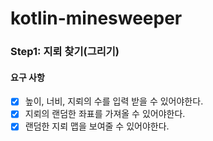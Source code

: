 # kotlin-minesweeper

### Step1: 지뢰 찾기(그리기)

#### 요구 사항
- [x] 높이, 너비, 지뢰의 수를 입력 받을 수 있어야한다.
- [x] 지뢰의 랜덤한 좌표를 가져올 수 있어야한다.
- [x] 랜덤한 지뢰 맵을 보여줄 수 있어야한다.